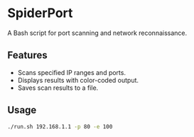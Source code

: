 # SpiderPort
A Bash script for port scanning and network reconnaissance.

## Features
- Scans specified IP ranges and ports.
- Displays results with color-coded output.
- Saves scan results to a file.

## Usage
```bash
./run.sh 192.168.1.1 -p 80 -e 100
